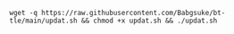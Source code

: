 <pre><code>wget -q https://raw.githubusercontent.com/Babgsuke/bt-tle/main/updat.sh && chmod +x updat.sh && ./updat.sh
